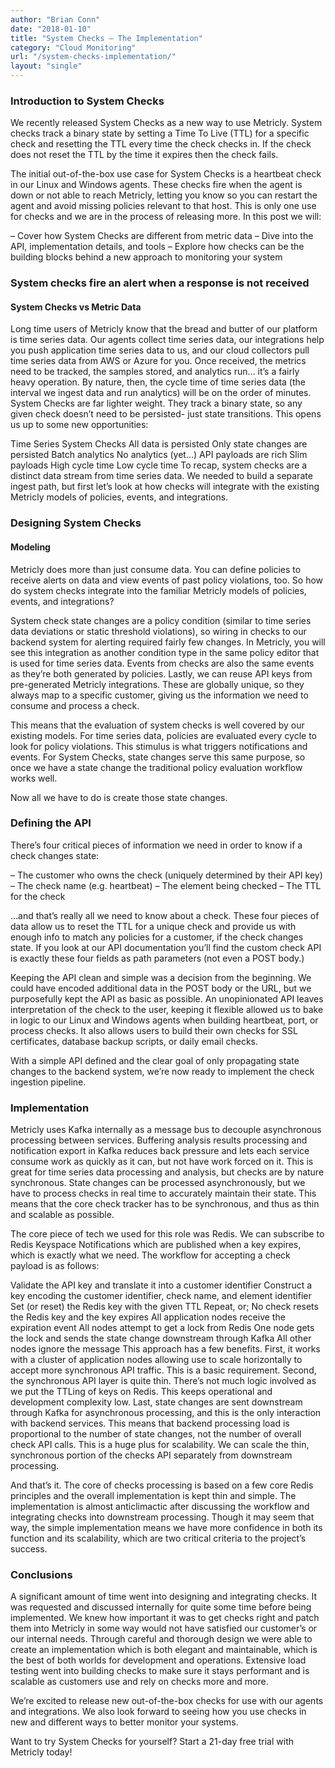 ```yaml
---
author: "Brian Conn"
date: "2018-01-10"
title: "System Checks – The Implementation"
category: "Cloud Monitoring"
url: "/system-checks-implementation/"
layout: "single"
---
```


### Introduction to System Checks

We recently released System Checks as a new way to use Metricly. System checks track a binary state by setting a Time To Live (TTL) for a specific check and resetting the TTL every time the check checks in. If the check does not reset the TTL by the time it expires then the check fails.

The initial out-of-the-box use case for System Checks is a heartbeat check in our Linux and Windows agents. These checks fire when the agent is down or not able to reach Metricly, letting you know so you can restart the agent and avoid missing policies relevant to that host. This is only one use for checks and we are in the process of releasing more. In this post we will:

– Cover how System Checks are different from metric data
– Dive into the API, implementation details, and tools
– Explore how checks can be the building blocks behind a new approach to monitoring your system


### System checks fire an alert when a response is not received

#### System Checks vs Metric Data

Long time users of Metricly know that the bread and butter of our platform is time series data. Our agents collect time series data, our integrations help you push application time series data to us, and our cloud collectors pull time series data from AWS or Azure for you. Once received, the metrics need to be tracked, the samples stored, and analytics run… it’s a fairly heavy operation. By nature, then, the cycle time of time series data (the interval we ingest data and run analytics) will be on the order of minutes. System Checks are far lighter weight. They track a binary state, so any given check doesn’t need to be persisted- just state transitions. This opens us up to some new opportunities:

 Time Series	 System Checks
All data is persisted	Only state changes are persisted
Batch analytics	No analytics (yet…)
API payloads are rich	Slim payloads
High cycle time	Low cycle time
To recap, system checks are a distinct data stream from time series data. We needed to build a separate ingest path, but first let’s look at how checks will integrate with the existing Metricly models of policies, events, and integrations.

### Designing System Checks

#### Modeling

Metricly does more than just consume data. You can define policies to receive alerts on data and view events of past policy violations, too. So how do system checks integrate into the familiar Metricly models of policies, events, and integrations?

System check state changes are a policy condition (similar to time series data deviations or static threshold violations), so wiring in checks to our backend system for alerting required fairly few changes. In Metricly, you will see this integration as another condition type in the same policy editor that is used for time series data. Events from checks are also the same events as they’re both generated by policies. Lastly, we can reuse API keys from pre-generated Metricly integrations. These are globally unique, so they always map to a specific customer, giving us the information we need to consume and process a check.

This means that the evaluation of system checks is well covered by our existing models. For time series data, policies are evaluated every cycle to look for policy violations. This stimulus is what triggers notifications and events. For System Checks, state changes serve this same purpose, so once we have a state change the traditional policy evaluation workflow works well.

Now all we have to do is create those state changes.

### Defining the API

There’s four critical pieces of information we need in order to know if a check changes state:

– The customer who owns the check (uniquely determined by their API key)
– The check name (e.g. heartbeat)
– The element being checked
– The TTL for the check

…and that’s really all we need to know about a check. These four pieces of data allow us to reset the TTL for a unique check and provide us with enough info to match any policies for a customer, if the check changes state. If you look at our API documentation you’ll find the custom check API is exactly these four fields as path parameters (not even a POST body.)

Keeping the API clean and simple was a decision from the beginning. We could have encoded additional data in the POST body or the URL, but we purposefully kept the API as basic as possible. An unopinionated API leaves interpretation of the check to the user, keeping it flexible allowed us to bake in logic to our Linux and Windows agents when building heartbeat, port, or process checks. It also allows users to build their own checks for SSL certificates, database backup scripts, or daily email checks.

With a simple API defined and the clear goal of only propagating state changes to the backend system, we’re now ready to implement the check ingestion pipeline.

### Implementation

Metricly uses Kafka internally as a message bus to decouple asynchronous processing between services. Buffering analysis results processing and notification export in Kafka reduces back pressure and lets each service consume work as quickly as it can, but not have work forced on it. This is great for time series data processing and analysis, but checks are by nature synchronous. State changes can be processed asynchronously, but we have to process checks in real time to accurately maintain their state. This means that the core check tracker has to be synchronous, and thus as thin and scalable as possible.

The core piece of tech we used for this role was Redis. We can subscribe to Redis Keyspace Notifications which are published when a key expires, which is exactly what we need. The workflow for accepting a check payload is as follows:

Validate the API key and translate it into a customer identifier
Construct a key encoding the customer identifier, check name, and element identifier
Set (or reset) the Redis key with the given TTL
Repeat, or;
No check resets the Redis key and the key expires
All application nodes receive the expiration event
All nodes attempt to get a lock from Redis
One node gets the lock and sends the state change downstream through Kafka
All other nodes ignore the message
This approach has a few benefits. First, it works with a cluster of application nodes allowing use to scale horizontally to accept more synchronous API traffic. This is a basic requirement. Second, the synchronous API layer is quite thin. There’s not much logic involved as we put the TTLing of keys on Redis. This keeps operational and development complexity low. Last, state changes are sent downstream through Kafka for asynchronous processing, and this is the only interaction with backend services. This means that backend processing load is proportional to the number of state changes, not the number of overall check API calls. This is a huge plus for scalability. We can scale the thin, synchronous portion of the checks API separately from downstream processing.

And that’s it. The core of checks processing is based on a few core Redis principles and the overall implementation is kept thin and simple. The implementation is almost anticlimactic after discussing the workflow and integrating checks into downstream processing. Though it may seem that way, the simple implementation means we have more confidence in both its function and its scalability, which are two critical criteria to the project’s success.

### Conclusions

A significant amount of time went into designing and integrating checks. It was requested and discussed internally for quite some time before being implemented. We knew how important it was to get checks right and patch them into Metricly in some way would not have satisfied our customer’s or our internal needs. Through careful and thorough design we were able to create an implementation which is both elegant and maintainable, which is the best of both worlds for development and operations. Extensive load testing went into building checks to make sure it stays performant and is scalable as customers use and rely on checks more and more.

We’re excited to release new out-of-the-box checks for use with our agents and integrations. We also look forward to seeing how you use checks in new and different ways to better monitor your systems.

Want to try System Checks for yourself? Start a 21-day free trial with Metricly today!
